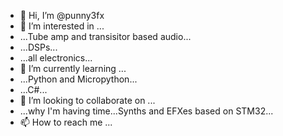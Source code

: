 - 👋 Hi, I’m @punny3fx
- 👀 I’m interested in ...
- ...Tube amp and transisitor based audio...
- ...DSPs...
- ...all electronics...
- 🌱 I’m currently learning ...
- ...Python and Micropython...
- ...C#...
- 💞️ I’m looking to collaborate on ...
- ...why I'm having time...Synths and EFXes based on STM32...
- 📫 How to reach me ...

<!---
punny3fx/punny3fx is a ✨ special ✨ repository because its `README.md` (this file) appears on your GitHub profile.
You can click the Preview link to take a look at your changes.
--->
